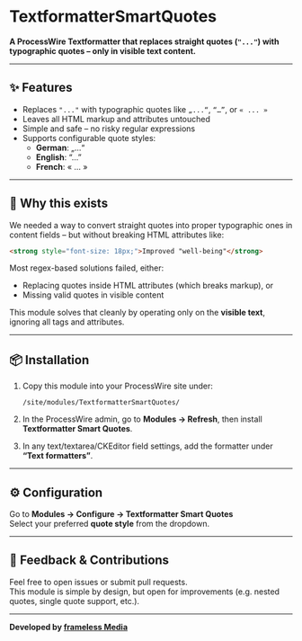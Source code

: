 # TextformatterSmartQuotes

**A ProcessWire Textformatter that replaces straight quotes (`"..."`) with typographic quotes – only in visible text content.**

---

## ✨ Features

- Replaces `"..."` with typographic quotes like `„...“`, `“…”`, or `« ... »`
- Leaves all HTML markup and attributes untouched
- Simple and safe – no risky regular expressions
- Supports configurable quote styles:
  - **German**: „...“
  - **English**: “...”
  - **French**: « ... »

---

## 🧠 Why this exists

We needed a way to convert straight quotes into proper typographic ones in content fields – but without breaking HTML attributes like:

```html
<strong style="font-size: 18px;">Improved "well-being"</strong>
```

Most regex-based solutions failed, either:
- Replacing quotes inside HTML attributes (which breaks markup), or
- Missing valid quotes in visible content

This module solves that cleanly by operating only on the **visible text**, ignoring all tags and attributes.

---

## 📦 Installation

1. Copy this module into your ProcessWire site under:

   ```
   /site/modules/TextformatterSmartQuotes/
   ```

2. In the ProcessWire admin, go to **Modules → Refresh**, then install **Textformatter Smart Quotes**.

3. In any text/textarea/CKEditor field settings, add the formatter under **“Text formatters”**.

---

## ⚙️ Configuration

Go to **Modules → Configure → Textformatter Smart Quotes**  
Select your preferred **quote style** from the dropdown.

---

## 💬 Feedback & Contributions

Feel free to open issues or submit pull requests.  
This module is simple by design, but open for improvements (e.g. nested quotes, single quote support, etc.).

---

**Developed by [frameless Media](https://frameless.at)**
